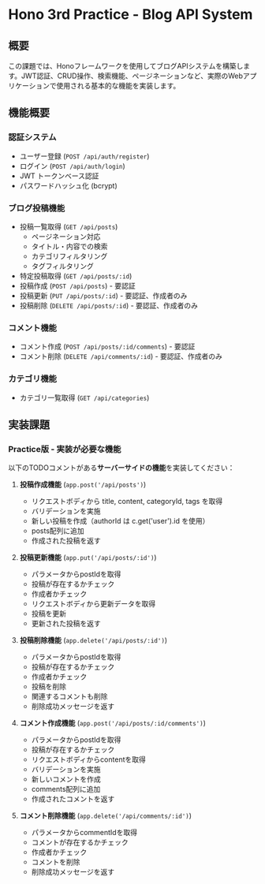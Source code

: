 # Hono 3rd Practice - Blog API System

## 概要
この課題では、Honoフレームワークを使用してブログAPIシステムを構築します。JWT認証、CRUD操作、検索機能、ページネーションなど、実際のWebアプリケーションで使用される基本的な機能を実装します。

## 機能概要

### 認証システム
- ユーザー登録 (`POST /api/auth/register`)
- ログイン (`POST /api/auth/login`)
- JWT トークンベース認証
- パスワードハッシュ化 (bcrypt)

### ブログ投稿機能
- 投稿一覧取得 (`GET /api/posts`)
  - ページネーション対応
  - タイトル・内容での検索
  - カテゴリフィルタリング
  - タグフィルタリング
- 特定投稿取得 (`GET /api/posts/:id`)
- 投稿作成 (`POST /api/posts`) - 要認証
- 投稿更新 (`PUT /api/posts/:id`) - 要認証、作成者のみ
- 投稿削除 (`DELETE /api/posts/:id`) - 要認証、作成者のみ

### コメント機能
- コメント作成 (`POST /api/posts/:id/comments`) - 要認証
- コメント削除 (`DELETE /api/comments/:id`) - 要認証、作成者のみ

### カテゴリ機能
- カテゴリ一覧取得 (`GET /api/categories`)

## 実装課題

### Practice版 - 実装が必要な機能
以下のTODOコメントがある**サーバーサイドの機能**を実装してください：

1. **投稿作成機能** (`app.post('/api/posts')`)
   - リクエストボディから title, content, categoryId, tags を取得
   - バリデーションを実施
   - 新しい投稿を作成（authorId は c.get('user').id を使用）
   - posts配列に追加
   - 作成された投稿を返す

2. **投稿更新機能** (`app.put('/api/posts/:id')`)
   - パラメータからpostIdを取得
   - 投稿が存在するかチェック
   - 作成者かチェック
   - リクエストボディから更新データを取得
   - 投稿を更新
   - 更新された投稿を返す

3. **投稿削除機能** (`app.delete('/api/posts/:id')`)
   - パラメータからpostIdを取得
   - 投稿が存在するかチェック
   - 作成者かチェック
   - 投稿を削除
   - 関連するコメントも削除
   - 削除成功メッセージを返す

4. **コメント作成機能** (`app.post('/api/posts/:id/comments')`)
   - パラメータからpostIdを取得
   - 投稿が存在するかチェック
   - リクエストボディからcontentを取得
   - バリデーションを実施
   - 新しいコメントを作成
   - comments配列に追加
   - 作成されたコメントを返す

5. **コメント削除機能** (`app.delete('/api/comments/:id')`)
   - パラメータからcommentIdを取得
   - コメントが存在するかチェック
   - 作成者かチェック
   - コメントを削除
   - 削除成功メッセージを返す
